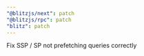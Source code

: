 ```yaml
---
"@blitzjs/next": patch
"@blitzjs/rpc": patch
"blitz": patch
---
```


Fix SSP / SP not prefetching queries correctly
